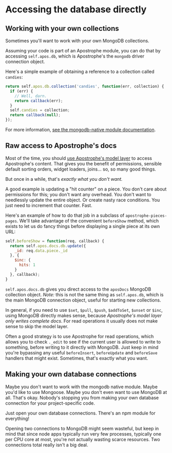 # Accessing the database directly

## Working with your own collections

Sometimes you'll want to work with your own MongoDB collections.

Assuming your code is part of an Apostrophe module, you can do that by accessing `self.apos.db`, which is Apostrophe's the `mongodb` driver connection object.

Here's a simple example of obtaining a reference to a collection called `candies`:

```javascript
return self.apos.db.collection('candies', function(err, collection) {
  if (err) {
    // Well, darn.
    return callback(err);
  }
  self.candies = collection;
  return callback(null);
});
```

For more information, [see the mongodb-native module documentation](http://mongodb.github.io/node-mongodb-native/).

## Raw access to Apostrophe's docs

Most of the time, you should [use Apostrophe's model layer](model-layer.html) to access Apostrophe's content. That gives you the benefit of permissions, sensible default sorting orders, widget loaders, joins... so, so many good things.

But once in a while, that's *exactly what you don't want.*

A good example is updating a "hit counter" on a piece. You don't care about permissions for this; you don't want any overhead. You don't want to needlessly update the entire object. Or create nasty race conditions. You just need to increment that counter. Fast.

Here's an example of how to do that job in a subclass of `apostrophe-pieces-pages`. We'll take advantage of the convenient `beforeShow` method, which exists to let us do fancy things before displaying a single piece at its own URL:

```javascript
self.beforeShow = function(req, callback) {
  return self.apos.docs.db.update({
    _id: req.data.piece._id
  }, {
    $inc: {
      hits: 1
    }
  }, callback);
}
```

`self.apos.docs.db` gives you direct access to the `aposDocs` MongoDB collection object. *Note:* this is not the same thing as `self.apos.db`, which is the main MongoDB connection object, useful for starting new collections.

In general, if you need to use `$set`, `$pull`, `$push`, `$addToSet`, `$unset` or `$inc`, using MongoDB directly makes sense, because *Apostrophe's model layer only writes complete docs*. For read operations it usually does not make sense to skip the model layer.

Often a good strategy is to use Apostrophe for read operations, which allows you to check `._edit` to see if the current user is allowed to write to something, before writing to it directly with MongoDB. Just keep in mind you're bypassing any useful `beforeInsert`, `beforeUpdate` and `beforeSave` handlers that might exist. Sometimes, that's exactly what you want.

## Making your own database connections

Maybe you don't want to work with the mongodb native module. Maybe you'd like to use Mongoose. Maybe you don't even want to use MongoDB at all. That's okay. Nobody's stopping you from making your own database connection for your project-specific code.

Just open your own database connections. There's an npm module for everything!

Opening two connections to MongoDB might seem wasteful, but keep in mind that since node apps typically run very few processes, typically one per CPU core at most, you're not actually wasting scarce resources. Two connections total really isn't a big deal.